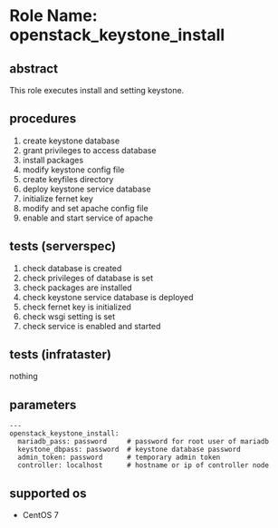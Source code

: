 # Role Name: openstack_keystone_install

## abstract
This role executes install and setting keystone.

## procedures
1. create keystone database
2. grant privileges to access database
3. install packages
4. modify keystone config file
5. create keyfiles directory
6. deploy keystone service database
7. initialize fernet key
8. modify and set apache config file
9. enable and start service of apache

## tests (serverspec)
1. check database is created
2. check privileges of database is set
3. check packages are installed
4. check keystone service database is deployed
5. check fernet key is initialized
6. check wsgi setting is set
7. check service is enabled and started

## tests (infrataster)
nothing

## parameters
```
---
openstack_keystone_install:
  mariadb_pass: password     # password for root user of mariadb
  keystone_dbpass: password  # keystone database password
  admin_token: password      # temporary admin token
  controller: localhost      # hostname or ip of controller node
```

## supported os
* CentOS 7
